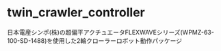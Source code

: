 # twin_crawler_controller
日本電産シンポ(株)の超偏平アクチュエータFLEXWAVEシリーズ(WPMZ-63-100-SD-1488)を使用した2輪クローラーロボット動作パッケージ
